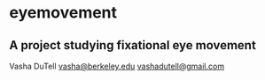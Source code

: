 # eyemovement
## A project studying fixational eye movement

Vasha DuTell
vasha@berkeley.edu
vashadutell@gmail.com